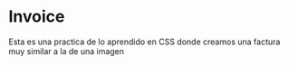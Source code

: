 # Invoice
Esta es una practica de lo aprendido en CSS donde creamos una factura muy similar a la de una imagen
